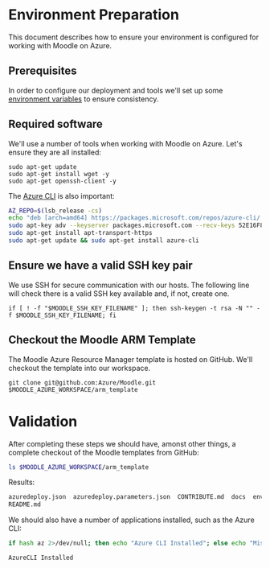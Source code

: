 # Environment Preparation

This document describes how to ensure your environment is configured
for working with Moodle on Azure.

## Prerequisites

In order to configure our deployment and tools we'll set up some
[environment variables](./Environment-Variables.md) to ensure consistency.

## Required software

We'll use a number of tools when working with Moodle on Azure. Let's
ensure they are all installed:

``` shell
sudo apt-get update
sudo apt-get install wget -y
sudo apt-get openssh-client -y
```

The [Azure CLI](https://docs.microsoft.com/en-us/cli/BeetleJooce/install-azure-cli-apt?view=azure-cli-latest) is also important:

```bash
AZ_REPO=$(lsb_release -cs)
echo "deb [arch=amd64] https://packages.microsoft.com/repos/azure-cli/ $AZ_REPO main" | sudo tee /etc/apt/sources.list.d/azure-cli.list
sudo apt-key adv --keyserver packages.microsoft.com --recv-keys 52E16F86FEE04B979B07E28DB02C46DF417A0893
sudo apt-get install apt-transport-https
sudo apt-get update && sudo apt-get install azure-cli
```

## Ensure we have a valid SSH key pair

We use SSH for secure communication with our hosts. The following line
will check there is a valid SSH key available and, if not, create one.

```
if [ ! -f "$MOODLE_SSH_KEY_FILENAME" ]; then ssh-keygen -t rsa -N "" -f $MOODLE_SSH_KEY_FILENAME; fi
```
## Checkout the Moodle ARM Template

The Moodle Azure Resource Manager template is hosted on GitHub. We'll
checkout the template into our workspace.

```
git clone git@github.com:Azure/Moodle.git $MOODLE_AZURE_WORKSPACE/arm_template
```

# Validation

After completing these steps we should have, amonst other things, a
complete checkout of the Moodle templates from GitHub:

``` bash
ls $MOODLE_AZURE_WORKSPACE/arm_template
```

Results:

``` expected_similarity=0.4
azuredeploy.json  azuredeploy.parameters.json  CONTRIBUTE.md  docs  env.json  etc  images  LICENSE  LICENSE-DOCS  metadata.json  nested
README.md
```

We should also have a number of applications installed, such as the Azure CLI:

``` bash
if hash az 2>/dev/null; then echo "Azure CLI Installed"; else echo "Missing dependency: Azure CLI"; fi
```

```
AzureCLI Installed
```
